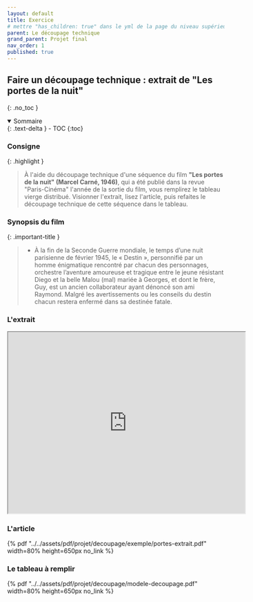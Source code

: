 ```yaml
---
layout: default
title: Exercice
# mettre "has_children: true" dans le yml de la page du niveau supérieur
parent: Le découpage technique
grand_parent: Projet final
nav_order: 1
published: true
---
```

## Faire un découpage technique : extrait de "Les portes de la nuit"
{: .no_toc }

<details open markdown="block">
  <summary>
    Sommaire
  </summary>
  {: .text-delta }
- TOC
{:toc}
</details>

### Consigne

{: .highlight }
>À l'aide du découpage technique d'une séquence du film **"Les portes de la nuit" (Marcel Carné, 1946)**, qui a été publié dans la revue "Paris-Cinéma" l'année de la sortie du film, vous remplirez le tableau vierge distribué. Visionner l'extrait, lisez l'article, puis refaites le découpage technique de cette séquence dans le tableau.

### Synopsis du film

{: .important-title }
> - À la fin de la Seconde Guerre mondiale, le temps d’une nuit parisienne de février 1945, le « Destin », personnifié par un homme énigmatique rencontré par chacun des personnages, orchestre l’aventure amoureuse et tragique entre le jeune résistant Diego et la belle Malou (mal) mariée à Georges, et dont le frère, Guy, est un ancien collaborateur ayant dénoncé son ami Raymond. Malgré les avertissements ou les conseils du destin chacun restera enfermé dans sa destinée fatale.

### L'extrait
<iframe src="https://drive.google.com/file/d/1nodjilsZ3O9zQKivMMHChaKvZaJPv4Hq/preview" width="550" height="420" allow="autoplay"></iframe>

### L'article
{% pdf "../../assets/pdf/projet/decoupage/exemple/portes-extrait.pdf" width=80% height=650px no_link %}

### Le tableau à remplir

{% pdf "../../assets/pdf/projet/decoupage/modele-decoupage.pdf" width=80% height=650px no_link %}
